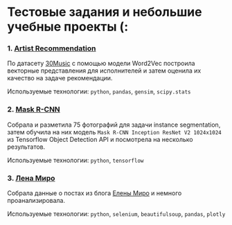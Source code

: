 # Тестовые задания и небольшие учебные проекты (:

### 1. [Artist Recommendation](https://nbviewer.jupyter.org/github/saridormi/notebooks/blob/master/Artist%20Recommendation.ipynb)

По датасету [30Music](http://recsys.deib.polimi.it/datasets/) с помощью модели Word2Vec построила векторные представления для исполнителей и затем оценила их качество на задаче рекомендации.

Используемые технологии: `python`, `pandas`, `gensim`, `scipy.stats`

### 2. [Mask R-CNN](https://nbviewer.jupyter.org/github/saridormi/notebooks/blob/master/Mask_R_CNN_project.ipynb)

Собрала и разметила 75 фотографий для задачи instance segmentation, затем обучила на них модель `Mask R-CNN Inception ResNet V2 1024x1024` из Tensorflow Object Detection API и посмотрела на несколько результатов.

Используемые технологии: `python`, `tensorflow`

### 3. [Лена Миро](https://nbviewer.jupyter.org/github/saridormi/notebooks/blob/master/lenamiro.ipynb)

Собрала данные о постах из блога [Елены Миро](lena-miro.ru) и немного проанализировала.

Используемые технологии: `python`, `selenium`, `beautifulsoup`, `pandas`, `plotly`

